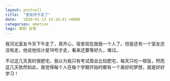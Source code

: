 ```yaml
---
layout: postnull
title:  "室友终于走了"
date:   2020-01-13 14:18:41 +0800
categories: emotion
tags: 寒假 日常
---
```



我河北室友今天下午走了，真开心，宿舍现在就我一个人了。但是还有一个室友还没有走，他说他估计是18号才走，看来还要等好久，难过。

不过这几天真的很肥宅，我以为我只有考试周会比较肥宅，每天只吃一顿饭，然而这几天依然如此，我觉得每个人在每个学期开始时都有一个美好的梦想，就是好好学习！
